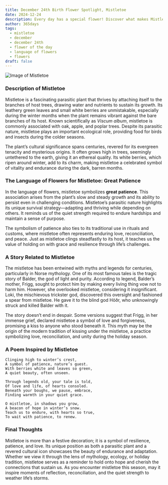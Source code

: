 ```yaml
---
title: December 24th Birth Flower Spotlight, Mistletoe
date: 2024-12-24
description: Every day has a special flower! Discover what makes Mistletoe unique as today’s birth flower and its symbolic meaning.
author: 365days
tags:
  - mistletoe
  - december
  - december 24th
  - flower of the day
  - language of flowers
  - flowers
draft: false
---
```


![Image of Mistletoe](https://cdn.pixabay.com/photo/2012/02/24/10/17/mistletoe-berries-16393_640.jpg#center)


### Description of Mistletoe

Mistletoe is a fascinating parasitic plant that thrives by attaching itself to the branches of host trees, drawing water and nutrients to sustain its growth. Its leathery green leaves and small white berries are unmistakable, especially during the winter months when the plant remains vibrant against the bare branches of its host. Known scientifically as _Viscum album_, mistletoe is commonly associated with oak, apple, and poplar trees. Despite its parasitic nature, mistletoe plays an important ecological role, providing food for birds and insects during the colder seasons.

The plant’s cultural significance spans centuries, revered for its evergreen tenacity and mysterious origins. It often grows high in trees, seemingly untethered to the earth, giving it an ethereal quality. Its white berries, which ripen around winter, add to its charm, making mistletoe a celebrated symbol of vitality and endurance during the dark, barren months.



### The Language of Flowers for Mistletoe: Great Patience

In the language of flowers, mistletoe symbolizes **great patience**. This association arises from the plant’s slow and steady growth and its ability to persist even in challenging conditions. Mistletoe’s parasitic nature highlights its unique survival strategy—adapting and thriving while depending on others. It reminds us of the quiet strength required to endure hardships and maintain a sense of purpose.

The symbolism of patience also ties to its traditional use in rituals and customs, where mistletoe often represents enduring love, reconciliation, and peace. Just as mistletoe clings steadfastly to its host, it teaches us the value of holding on with grace and resilience through life’s challenges.



### A Story Related to Mistletoe

The mistletoe has been entwined with myths and legends for centuries, particularly in Norse mythology. One of its most famous tales is the tragic story of Balder, the god of light and purity. According to legend, Balder’s mother, Frigg, sought to protect him by making every living thing vow not to harm him. However, she overlooked mistletoe, considering it insignificant. Loki, the mischievous trickster god, discovered this oversight and fashioned a spear from mistletoe. He gave it to the blind god Höðr, who unknowingly struck and killed Balder with it.

The story doesn’t end in despair. Some versions suggest that Frigg, in her immense grief, declared mistletoe a symbol of love and forgiveness, promising a kiss to anyone who stood beneath it. This myth may be the origin of the modern tradition of kissing under the mistletoe, a practice symbolizing love, reconciliation, and unity during the holiday season.



### A Poem Inspired by Mistletoe

```
Clinging high to winter’s crest,  
A symbol of patience, nature’s guest.  
With berries white and leaves so green,  
A quiet beauty, often unseen.  

Through legends old, your tale is told,  
Of love and life, of hearts consoled.  
Beneath your boughs, we pause, embrace,  
Finding warmth in your quiet grace.  

O mistletoe, in shadows you grow,  
A beacon of hope in winter’s snow.  
Teach us to endure, with hearts so true,  
To wait with patience, to renew.  
```



### Final Thoughts

Mistletoe is more than a festive decoration; it is a symbol of resilience, patience, and love. Its unique position as both a parasitic plant and a revered cultural icon showcases the beauty of endurance and adaptation. Whether we view it through the lens of mythology, ecology, or holiday tradition, mistletoe serves as a reminder to hold onto hope and cherish the connections that sustain us. As you encounter mistletoe this season, may it inspire moments of reflection, reconciliation, and the quiet strength to weather life’s storms.